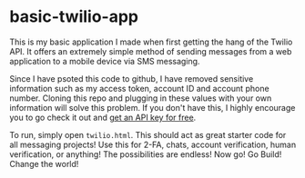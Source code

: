 # basic-twilio-app
This is my basic application I made when first getting the hang of the Twilio API. It offers an extremely simple method of sending messages from a web application to a mobile device via SMS messaging.  

Since I have psoted this code to github, I have removed sensitive information such as my access token, account ID and account phone number. Cloning this repo and plugging in these values with your own information will solve this problem. If you don't have this, I highly encourage you to go check it out and [get an API key for free](https://www.twilio.com/try-twilio).  

To run, simply open `twilio.html`. This should act as great starter code for all messaging projects! Use this for 2-FA, chats, account verification, human verification, or anything! The possibilities are endless! Now go! Go Build! Change the world!  
